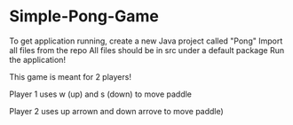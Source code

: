 # Simple-Pong-Game

To get application running, create a new Java project called "Pong"
Import all files from the repo
All files should be in src under a default package
Run the application!

This game is meant for 2 players!

Player 1 uses w (up) and s (down) to move paddle

Player 2 uses up arrown and down arrove to move paddle)
